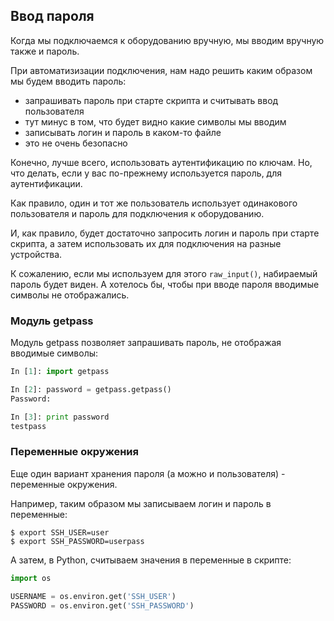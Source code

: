 ## Ввод пароля

Когда мы подключаемся к оборудованию вручную, мы вводим вручную также и пароль.

При автоматизизации подключения, нам надо решить каким образом мы будем вводить пароль:
* запрашивать пароль при старте скрипта и считывать ввод пользователя
 * тут минус в том, что будет видно какие символы мы вводим
* записывать логин и пароль в каком-то файле
 * это не очень безопасно

Конечно, лучше всего, использовать аутентификацию по ключам. Но, что делать, если у вас по-прежнему используется пароль, для аутентификации.

Как правило, один и тот же пользователь использует одинакового пользователя и пароль для подключения к оборудованию.

И, как правило, будет достаточно запросить логин и пароль при старте скрипта, а затем использовать их для подключения на разные устройства.

К сожалению, если мы используем для этого ```raw_input()```, набираемый пароль будет виден. А хотелось бы, чтобы при вводе пароля вводимые символы не отображались.

### Модуль getpass

Модуль getpass позволяет запрашивать пароль, не отображая вводимые символы:
```python
In [1]: import getpass

In [2]: password = getpass.getpass()
Password:

In [3]: print password
testpass
```

### Переменные окружения

Еще один вариант хранения пароля (а можно и пользователя) - переменные окружения.

Например, таким образом мы записываем логин и пароль в переменные:
```
$ export SSH_USER=user
$ export SSH_PASSWORD=userpass
```

А затем, в Python, считываем значения в переменные в скрипте:
```python
import os

USERNAME = os.environ.get('SSH_USER')
PASSWORD = os.environ.get('SSH_PASSWORD')
```

